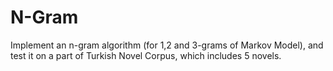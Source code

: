 # N-Gram
Implement an n-gram algorithm (for 1,2 and 3-grams of Markov Model), and test it on a part  of Turkish Novel Corpus, which includes 5 novels.
